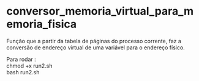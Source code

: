 # conversor_memoria_virtual_para_memoria_fisica

Função que a partir da tabela de páginas do processo corrente, faz a conversão de endereço virtual de uma variável para o endereço físico.

Para rodar : <br />
chmod +x run2.sh <br />
bash run2.sh